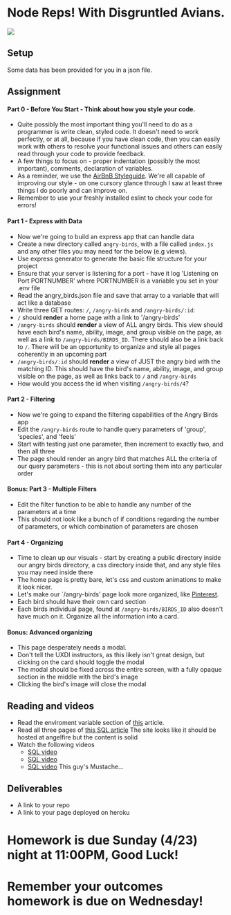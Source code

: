 # Node Reps! With Disgruntled Avians.

![](https://media.giphy.com/media/fKACOQcJ6LnTa/giphy.gif)

## Setup

Some data has been provided for you in a json file.

## Assignment

#### Part 0 - Before You Start - Think about how you style your code.

* Quite possibly the most important thing you'll need to do as a programmer is write clean, styled code. It doesn't need to work perfectly, or at all, because if you have clean code, then you can easily work with others to resolve your functional issues and others can easily read through your code to provide feedback.
* A few things to focus on - proper indentation (possibly the most important), comments, declaration of variables.
* As a reminder, we use the [AirBnB Styleguide](https://github.com/airbnb/javascript). We're all capable of improving our style - on one cursory glance through I saw at least three things I do poorly and can improve on.
* Remember to use your freshly installed eslint to check your code for errors!


#### Part 1 - Express with Data

* Now we're going to build an express app that can handle data
* Create a new directory called `angry-birds`, with a file called `index.js` and any other files you may need for the below (e.g views).
* Use express generator to generate the basic file structure for your project
* Ensure that your server is listening for a port - have it log 'Listening on Port PORTNUMBER' where PORTNUMBER is a variable you set in your .env file  
* Read the angry_birds.json file and save that array to a variable that will act like a database
* Write three GET routes: `/`, `/angry-birds` and `/angry-birds/:id`:
* `/` should **render** a home page with a link to '/angry-birds' 
* `/angry-birds` should **render** a view of ALL angry birds. This view should have each bird's name, ability, image, and group visible on the page, as well as a link to `/angry-birds/BIRDS_ID`. There should also be a link back to `/`. There will be an opportunity to organize and style all pages coherently in an upcoming part
* `/angry-birds/:id` should **render** a view of JUST the angry bird with the matching ID. This should have the bird's name, ability, image, and group visible on the page, as well as links back to `/` and `/angry-birds`
* How would you access the id when visiting `/angry-birds/4`? 

#### Part 2 - Filtering

* Now we're going to expand the filtering capabilities of the Angry Birds app
* Edit the `/angry-birds` route to handle query parameters of 'group', 'species', and 'feels'
* Start with testing just one parameter, then increment to exactly two, and then all three
* The page should render an angry bird that matches ALL the criteria of our query parameters - this is not about sorting them into any particular order

#### Bonus:  Part 3 - Multiple Filters
* Edit the filter function to be able to handle any number of the parameters at a time
* This should not look like a bunch of if conditions regarding the number of parameters, or which combination of parameters are chosen

#### Part 4 - Organizing

* Time to clean up our visuals - start by creating a public directory inside our angry birds directory, a css directory inside that, and any style files you may need inside there
* The home page is pretty bare, let's css and custom animations to make it look nicer.
* Let's make our `/angry-birds' page look more organized, like [Pinterest](https://cdn.shopify.com/s/files/1/0070/7032/files/pinterest-marketing.png?6545).
* Each bird should have their own card section
* Each birds individual page, found at `/angry-birds/BIRDS_ID` also doesn't have much on it. Organize all the information into a card.

#### Bonus: Advanced organizing
* This page desperately needs a modal.
* Don't tell the UXDI instructors, as this likely isn't great design, but clicking on the card should toggle the modal
* The modal should be fixed across the entire screen, with a fully opaque section in the middle with the bird's image
* Clicking the bird's image will close the modal

## Reading and videos
* Read the enviroment variable section of [this](https://medium.com/javascript-scene/introduction-to-node-express-90c431f9e6fd) article.
* Read all three pages of [this SQL article](http://www.databasejournal.com/sqletc/article.php/1469521/Introduction-to-Relational-Databases.htm) The site looks like it should be hosted at angelfire but the content is solid
* Watch the following videos
  - [SQL video](https://www.youtube.com/watch?v=h8IWmmxIyS0)
  - [SQL video](https://www.youtube.com/watch?v=4q-keGvUnag)
  - [SQL video](https://www.youtube.com/watch?v=V5DyvUfsboA) This guy's Mustache...

## Deliverables
* A link to your repo
* A link to your page deployed on heroku

# Homework is due Sunday (4/23) night at 11:00PM, Good Luck!
# Remember your outcomes homework is due on Wednesday!